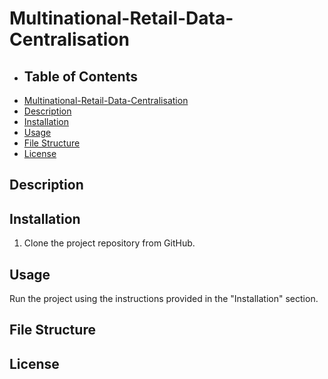 # Multinational-Retail-Data-Centralisation

- ## Table of Contents
- [Multinational-Retail-Data-Centralisation](#multinational-retail-data-centralisation)
- [Description](#description)
- [Installation](#installation)
- [Usage](#usage)
- [File Structure](#file-structure)
- [License](#license)

## Description

## Installation
1. Clone the project repository from GitHub.

## Usage
Run the project using the instructions provided in the "Installation" section.

## File Structure

## License